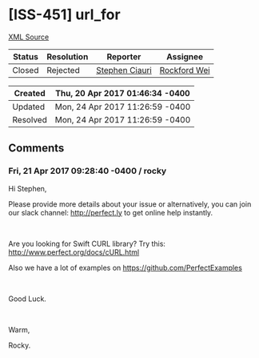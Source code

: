 # [ISS-451] url_for

[XML Source](../xml/ISS-451.xml)
<p></p>





Status|Resolution|Reporter|Assignee
------|----------|--------|--------
Closed|Rejected|[Stephen Ciauri](stephen.ciauri@gmail.com)|[Rockford Wei]($rocky)





Created|Thu, 20 Apr 2017 01:46:34 -0400
-------|--------------
Updated|Mon, 24 Apr 2017 11:26:59 -0400
Resolved|Mon, 24 Apr 2017 11:26:59 -0400


## Comments




### Fri, 21 Apr 2017 09:28:40 -0400 / rocky 

<p><p>Hi Stephen,</p>

<p>Please provide more details about your issue or alternatively, you can join our slack channel: <a href="http://perfect.ly/" class="external-link" rel="nofollow">http://perfect.ly</a> to get online help instantly.</p>

<p> </p>

<p>Are you looking for Swift CURL library? Try this: <a href="http://www.perfect.org/docs/cURL.html" class="external-link" rel="nofollow">http://www.perfect.org/docs/cURL.html</a></p>

<p>Also we have a lot of examples on <a href="https://github.com/PerfectExamples" class="external-link" rel="nofollow">https://github.com/PerfectExamples</a></p>

<p> </p>

<p>Good Luck.</p>

<p> </p>

<p>Warm,</p>

<p>Rocky.</p></p>


